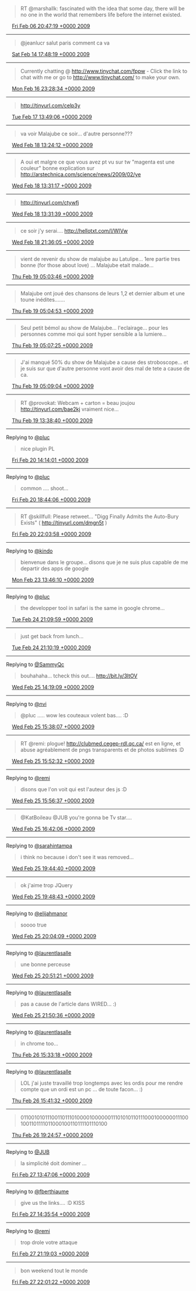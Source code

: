 > RT @marshallk: fascinated with the idea that some day, there will be no one in the world that remembers life before the internet existed.

<img src="/media/tweet.ico" width="12" /> [Fri Feb 06 20:47:19 +0000 2009](https://twitter.com/eduplessis/status/1184434374)

----

> @jeanlucr salut paris comment ca va

<img src="/media/tweet.ico" width="12" /> [Sat Feb 14 17:48:19 +0000 2009](https://twitter.com/eduplessis/status/1210227631)

----

> Currently chatting @ http://www.tinychat.com/fppw - Click the link to chat with me or go to http://www.tinychat.com/ to make your own.

<img src="/media/tweet.ico" width="12" /> [Mon Feb 16 23:28:34 +0000 2009](https://twitter.com/eduplessis/status/1217059051)

----

> http://tinyurl.com/celp3y

<img src="/media/tweet.ico" width="12" /> [Tue Feb 17 13:49:06 +0000 2009](https://twitter.com/eduplessis/status/1218889002)

----

> va voir Malajube ce soir... d'autre personne???

<img src="/media/tweet.ico" width="12" /> [Wed Feb 18 13:24:12 +0000 2009](https://twitter.com/eduplessis/status/1222731414)

----

> A oui et malgre ce que vous avez pt vu sur tw "magenta est une couleur" bonne explication sur http://arstechnica.com/science/news/2009/02/ye

<img src="/media/tweet.ico" width="12" /> [Wed Feb 18 13:31:17 +0000 2009](https://twitter.com/eduplessis/status/1222750178)

----

> http://tinyurl.com/ctywfj

<img src="/media/tweet.ico" width="12" /> [Wed Feb 18 13:31:39 +0000 2009](https://twitter.com/eduplessis/status/1222751141)

----

> ce soir j'y serai.... http://hellotxt.com/l/WIVw

<img src="/media/tweet.ico" width="12" /> [Wed Feb 18 21:36:05 +0000 2009](https://twitter.com/eduplessis/status/1224398392)

----

> vient de revenir du show de malajube au Latulipe... 1ere partie tres bonne (for those about love) ... Malajube etait malade...

<img src="/media/tweet.ico" width="12" /> [Thu Feb 19 05:03:46 +0000 2009](https://twitter.com/eduplessis/status/1225702461)

----

> Malajube ont joué des chansons de leurs 1,2 et dernier album et une toune inédites.......

<img src="/media/tweet.ico" width="12" /> [Thu Feb 19 05:04:53 +0000 2009](https://twitter.com/eduplessis/status/1225705061)

----

> Seul petit bémol au show de Malajube... l'eclairage... pour les personnes comme moi qui sont hyper sensible a la lumiere...

<img src="/media/tweet.ico" width="12" /> [Thu Feb 19 05:07:25 +0000 2009](https://twitter.com/eduplessis/status/1225710995)

----

> J'ai manqué 50% du show de Malajube a cause des stroboscope... et je suis sur que d'autre personne vont avoir des mal de tete a cause de ca.

<img src="/media/tweet.ico" width="12" /> [Thu Feb 19 05:09:04 +0000 2009](https://twitter.com/eduplessis/status/1225714673)

----

> RT @provokat: Webcam + carton = beau joujou http://tinyurl.com/bae2kj   vraiment nice...

<img src="/media/tweet.ico" width="12" /> [Thu Feb 19 13:38:40 +0000 2009](https://twitter.com/eduplessis/status/1226594723)

----

Replying to [@pluc](https://twitter.com/pluc/status/1228796101)

> nice plugin PL

<img src="/media/tweet.ico" width="12" /> [Fri Feb 20 14:14:01 +0000 2009](https://twitter.com/eduplessis/status/1230593925)

----

Replying to [@pluc](https://twitter.com/pluc/status/1231502798)

> common .... shoot...

<img src="/media/tweet.ico" width="12" /> [Fri Feb 20 18:44:06 +0000 2009](https://twitter.com/eduplessis/status/1231556617)

----

> RT @skillfull: Please retweet... "Digg Finally Admits the Auto-Bury Exists" ( http://tinyurl.com/dmgn5t )

<img src="/media/tweet.ico" width="12" /> [Fri Feb 20 22:03:58 +0000 2009](https://twitter.com/eduplessis/status/1232249361)

----

Replying to [@kindo](https://twitter.com/matchartier/status/1237893353)

> bienvenue dans le groupe... disons que je ne suis plus capable de me departir des apps de google

<img src="/media/tweet.ico" width="12" /> [Mon Feb 23 13:46:10 +0000 2009](https://twitter.com/eduplessis/status/1240799333)

----

Replying to [@pluc](https://twitter.com/pluc/status/1246190570)

> the developper tool in safari is the same in google chrome...

<img src="/media/tweet.ico" width="12" /> [Tue Feb 24 21:09:59 +0000 2009](https://twitter.com/eduplessis/status/1246447156)

----

> just get back from lunch...

<img src="/media/tweet.ico" width="12" /> [Tue Feb 24 21:10:19 +0000 2009](https://twitter.com/eduplessis/status/1246448506)

----

Replying to [@SammyQc](https://twitter.com/samuellavoie/status/1246835282)

>  bouhahaha... tcheck this out....   http://bit.ly/3ltOV

<img src="/media/tweet.ico" width="12" /> [Wed Feb 25 14:19:09 +0000 2009](https://twitter.com/eduplessis/status/1249282421)

----

Replying to [@nvi](https://twitter.com/iProspectCA/status/1249544136)

>  @pluc ..... wow les couteaux volent bas....  :D

<img src="/media/tweet.ico" width="12" /> [Wed Feb 25 15:38:07 +0000 2009](https://twitter.com/eduplessis/status/1249567425)

----

> RT @remi: plogue! http://clubmed.cegep-rdl.qc.ca/ est en ligne, et abuse agréablement de pngs transparents et de photos sublimes :D

<img src="/media/tweet.ico" width="12" /> [Wed Feb 25 15:52:32 +0000 2009](https://twitter.com/eduplessis/status/1249623656)

----

Replying to [@remi](https://twitter.com/remi/status/1249579044)

> disons que l'on voit qui est l'auteur des js  :D

<img src="/media/tweet.ico" width="12" /> [Wed Feb 25 15:56:37 +0000 2009](https://twitter.com/eduplessis/status/1249639412)

----

> @KatBoileau @JUB you're gonna be Tv star....

<img src="/media/tweet.ico" width="12" /> [Wed Feb 25 16:42:06 +0000 2009](https://twitter.com/eduplessis/status/1249819021)

----

Replying to [@sarahintampa](https://twitter.com/sarahintampa/status/1250503249)

> i think no because i don't see it was removed...

<img src="/media/tweet.ico" width="12" /> [Wed Feb 25 19:44:40 +0000 2009](https://twitter.com/eduplessis/status/1250532023)

----

> ok j'aime trop JQuery

<img src="/media/tweet.ico" width="12" /> [Wed Feb 25 19:48:43 +0000 2009](https://twitter.com/eduplessis/status/1250548100)

----

Replying to [@elijahmanor](https://twitter.com/elijahmanor/status/1250474570)

> soooo true

<img src="/media/tweet.ico" width="12" /> [Wed Feb 25 20:04:09 +0000 2009](https://twitter.com/eduplessis/status/1250610089)

----

Replying to [@laurentlasalle](https://twitter.com/marsuzero/status/1250794270)

> une bonne perceuse

<img src="/media/tweet.ico" width="12" /> [Wed Feb 25 20:51:21 +0000 2009](https://twitter.com/eduplessis/status/1250797111)

----

Replying to [@laurentlasalle](https://twitter.com/marsuzero/status/1250943138)

> pas a cause de l'article dans WIRED... :)

<img src="/media/tweet.ico" width="12" /> [Wed Feb 25 21:50:36 +0000 2009](https://twitter.com/eduplessis/status/1251033785)

----

Replying to [@laurentlasalle](https://twitter.com/marsuzero/status/1253959940)

>  in chrome too...

<img src="/media/tweet.ico" width="12" /> [Thu Feb 26 15:33:18 +0000 2009](https://twitter.com/eduplessis/status/1253965178)

----

Replying to [@laurentlasalle](https://twitter.com/marsuzero/status/1253980579)

> LOL j'ai juste travaillé trop longtemps avec les ordis pour me rendre compte que un ordi est un pc ... de toute facon... :)

<img src="/media/tweet.ico" width="12" /> [Thu Feb 26 15:41:32 +0000 2009](https://twitter.com/eduplessis/status/1253997877)

----

> 011001010111001101110100001000000111010101101110001000000111001001101111011000100110111101110100

<img src="/media/tweet.ico" width="12" /> [Thu Feb 26 19:24:57 +0000 2009](https://twitter.com/eduplessis/status/1254901401)

----

Replying to [@JUB](https://twitter.com/JUB/status/1256464304)

> la simplicité doit dominer ...

<img src="/media/tweet.ico" width="12" /> [Fri Feb 27 13:47:06 +0000 2009](https://twitter.com/eduplessis/status/1258034410)

----

Replying to [@fberthiaume](https://twitter.com/fberthiaume/status/1258189890)

> give us the links.... :D KISS

<img src="/media/tweet.ico" width="12" /> [Fri Feb 27 14:35:54 +0000 2009](https://twitter.com/eduplessis/status/1258196139)

----

Replying to [@remi](https://twitter.com/remi/status/1259531654)

> trop drole votre attaque

<img src="/media/tweet.ico" width="12" /> [Fri Feb 27 21:19:03 +0000 2009](https://twitter.com/eduplessis/status/1259769813)

----

> bon weekend tout le monde

<img src="/media/tweet.ico" width="12" /> [Fri Feb 27 22:01:22 +0000 2009](https://twitter.com/eduplessis/status/1259933010)